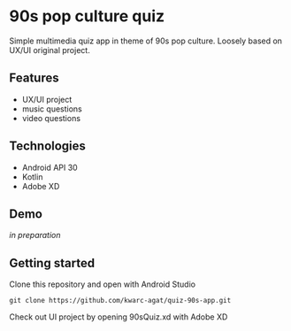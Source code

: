 # 90s pop culture quiz

Simple multimedia quiz app in theme of 90s pop culture. Loosely based on UX/UI original project.

## Features

- UX/UI project
- music questions
- video questions

## Technologies

- Android API 30
- Kotlin
- Adobe XD

## Demo

<i> in preparation </i>

## Getting started

Clone this repository and open with Android Studio

    git clone https://github.com/kwarc-agat/quiz-90s-app.git

Check out UI project by opening 90sQuiz.xd with Adobe XD
